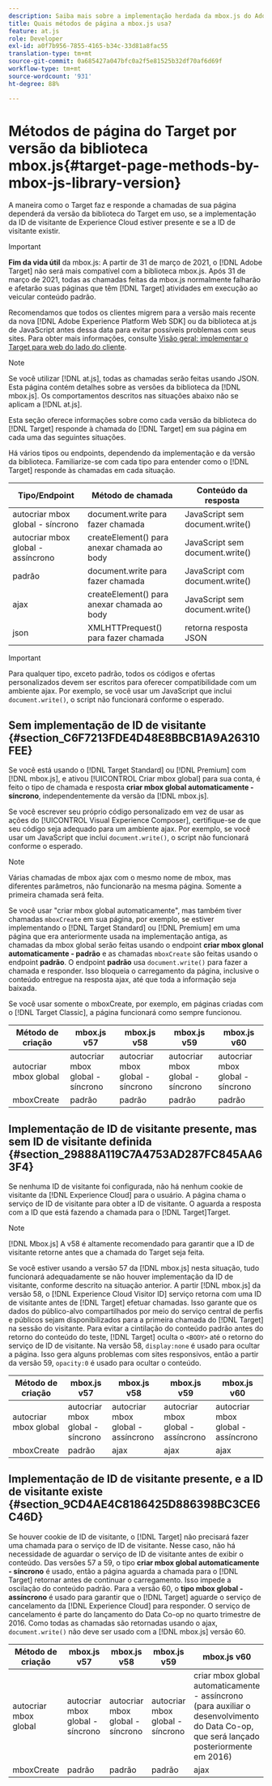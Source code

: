 ```yaml
---
description: Saiba mais sobre a implementação herdada da mbox.js do Adobe Target. Migrar para o SDK da Web da Adobe Experience Platform (AEP Web SDK) ou para a versão mais recente da at.js.
title: Quais métodos de página a mbox.js usa?
feature: at.js
role: Developer
exl-id: a0f7b956-7855-4165-b34c-33d81a8fac55
translation-type: tm+mt
source-git-commit: 0a685427a047bfc0a2f5e81525b32df70af6d69f
workflow-type: tm+mt
source-wordcount: '931'
ht-degree: 88%

---
```


# Métodos de página do Target por versão da biblioteca mbox.js{#target-page-methods-by-mbox-js-library-version}

A maneira como o Target faz e responde a chamadas de sua página dependerá da versão da biblioteca do Target em uso, se a implementação da ID de visitante de Experience Cloud estiver presente e se a ID de visitante existir.

>[!IMPORTANT]
>
>**Fim da vida útil** da mbox.js: A partir de 31 de março de 2021, o  [!DNL Adobe Target] não será mais compatível com a biblioteca mbox.js. Após 31 de março de 2021, todas as chamadas feitas da mbox.js normalmente falharão e afetarão suas páginas que têm [!DNL Target] atividades em execução ao veicular conteúdo padrão.
>
>Recomendamos que todos os clientes migrem para a versão mais recente da nova [!DNL Adobe Experience Platform Web SDK] ou da biblioteca at.js de JavaScript antes dessa data para evitar possíveis problemas com seus sites. Para obter mais informações, consulte [Visão geral: implementar o Target para web do lado do cliente](/help/c-implementing-target/c-implementing-target-for-client-side-web/implement-target-for-client-side-web.md).

>[!NOTE]
>
>Se você utilizar [!DNL at.js], todas as chamadas serão feitas usando JSON. Esta página contém detalhes sobre as versões da biblioteca da [!DNL mbox.js]. Os comportamentos descritos nas situações abaixo não se aplicam a [!DNL at.js].

Esta seção oferece informações sobre como cada versão da biblioteca do [!DNL Target] responde à chamada do [!DNL Target] em sua página em cada uma das seguintes situações.

Há vários tipos ou endpoints, dependendo da implementação e da versão da biblioteca. Familiarize-se com cada tipo para entender como o [!DNL Target] responde às chamadas em cada situação.

| Tipo/Endpoint | Método de chamada | Conteúdo da resposta |
|--- |--- |--- |
| autocriar mbox global - síncrono | document.write para fazer chamada | JavaScript sem document.write() |
| autocriar mbox global - assíncrono | createElement() para anexar chamada ao body | JavaScript sem document.write() |
| padrão | document.write para fazer chamada | JavaScript com document.write() |
| ajax | createElement() para anexar chamada ao body | JavaScript sem document.write() |
| json | XMLHTTPrequest() para fazer chamada | retorna resposta JSON |

>[!IMPORTANT]
>
>Para qualquer tipo, exceto padrão, todos os códigos e ofertas personalizados devem ser escritos para oferecer compatibilidade com um ambiente ajax. Por exemplo, se você usar um JavaScript que inclui `document.write()`, o script não funcionará conforme o esperado.

## Sem implementação de ID de visitante {#section_C6F7213FDE4D48E8BBCB1A9A26310FEE}

Se você está usando o [!DNL Target Standard] ou [!DNL Premium] com [!DNL mbox.js], e ativou [!UICONTROL Criar mbox global] para sua conta, é feito o tipo de chamada e resposta **criar mbox global automaticamente - síncrono**, independentemente da versão da [!DNL mbox.js].

Se você escrever seu próprio código personalizado em vez de usar as ações do [!UICONTROL Visual Experience Composer], certifique-se de que seu código seja adequado para um ambiente ajax. Por exemplo, se você usar um JavaScript que inclui `document.write()`, o script não funcionará conforme o esperado.

>[!NOTE]
>
>Várias chamadas de mbox ajax com o mesmo nome de mbox, mas diferentes parâmetros, não funcionarão na mesma página. Somente a primeira chamada será feita.

Se você usar &quot;criar mbox global automaticamente&quot;, mas também tiver chamadas `mboxCreate` em sua página, por exemplo, se estiver implementando o [!DNL Target Standard] ou [!DNL Premium] em uma página que era anteriormente usada na implementação antiga, as chamadas da mbox global serão feitas usando o endpoint **criar mbox glonal automaticamente - padrão** e as chamadas `mboxCreate` são feitas usando o endpoint **padrão**. O endpoint **padrão** usa `document.write()` para fazer a chamada e responder. Isso bloqueia o carregamento da página, inclusive o conteúdo entregue na resposta ajax, até que toda a informação seja baixada.

Se você usar somente o mboxCreate, por exemplo, em páginas criadas com o [!DNL Target Classic], a página funcionará como sempre funcionou.

| Método de criação | mbox.js v57 | mbox.js v58 | mbox.js v59 | mbox.js v60 |
|---|---|---|---|---|
| autocriar mbox global | autocriar mbox global - síncrono | autocriar mbox global - síncrono | autocriar mbox global - síncrono | autocriar mbox global - síncrono |
| mboxCreate | padrão | padrão | padrão | padrão |

## Implementação de ID de visitante presente, mas sem ID de visitante definida   {#section_29888A119C7A4753AD287FC845AA63F4}

Se nenhuma ID de visitante foi configurada, não há nenhum cookie de visitante da [!DNL Experience Cloud] para o usuário. A página chama o serviço de ID de visitante para obter a ID de visitante. O aguarda a resposta com a ID que está fazendo a chamada para o [!DNL Target]Target.

>[!NOTE]
>
>[!DNL Mbox.js] A v58 é altamente recomendado para garantir que a ID de visitante retorne antes que a chamada do Target seja feita.

Se você estiver usando a versão 57 da [!DNL mbox.js] nesta situação, tudo funcionará adequadamente se não houver implementação da ID de visitante, conforme descrito na situação anterior. A partir [!DNL mbox.js] da versão 58, o [!DNL Experience Cloud Visitor ID] serviço retorna com uma ID de visitante antes de [!DNL Target] efetuar chamadas. Isso garante que os dados do público-alvo compartilhados por meio do serviço central de perfis e públicos sejam disponibilizados para a primeira chamada do [!DNL Target] na sessão do visitante. Para evitar a cintilação do conteúdo padrão antes do retorno do conteúdo do teste, [!DNL Target] oculta o `<BODY>` até o retorno do serviço de ID de visitante. Na versão 58, `display:none` é usado para ocultar a página. Isso gera alguns problemas com sites responsivos, então a partir da versão 59, `opacity:0` é usado para ocultar o conteúdo.

| Método de criação | mbox.js v57 | mbox.js v58 | mbox.js v59 | mbox.js v60 |
|---|---|---|---|---|
| autocriar mbox global | autocriar mbox global - síncrono | autocriar mbox global - assíncrono | autocriar mbox global - assíncrono | autocriar mbox global - assíncrono |
| mboxCreate | padrão | ajax | ajax | ajax |

## Implementação de ID de visitante presente, e a ID de visitante existe   {#section_9CD4AE4C8186425D886398BC3CE6C46D}

Se houver cookie de ID de visitante, o [!DNL Target] não precisará fazer uma chamada para o serviço de ID de visitante. Nesse caso, não há necessidade de aguardar o serviço de ID de visitante antes de exibir o conteúdo. Das versões 57 a 59, o tipo **criar mbox global automaticamente - síncrono** é usado, então a página aguarda a chamada para o [!DNL Target] retornar antes de continuar o carregamento. Isso impede a oscilação do conteúdo padrão. Para a versão 60, o **tipo mbox global - assíncrono** é usado para garantir que o [!DNL Target] aguarde o serviço de cancelamento da [!DNL Experience Cloud] para responder. O serviço de cancelamento é parte do lançamento do Data Co-op no quarto trimestre de 2016. Como todas as chamadas são retornadas usando o ajax, `document.write()` não deve ser usado com a [!DNL mbox.js] versão 60.

| Método de criação | mbox.js v57 | mbox.js v58 | mbox.js v59 | mbox.js v60 |
|---|---|---|---|---|
| autocriar mbox global | autocriar mbox global - síncrono | autocriar mbox global - síncrono | autocriar mbox global - síncrono | criar mbox global automaticamente - assíncrono (para auxiliar o desenvolvimento do Data Co-op, que será lançado posteriormente em 2016) |
| mboxCreate | padrão | padrão | padrão | ajax |
